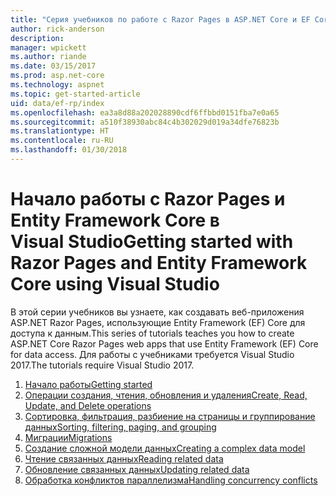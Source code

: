 ```yaml
---
title: "Серия учебников по работе с Razor Pages в ASP.NET Core и EF Core"
author: rick-anderson
description: 
manager: wpickett
ms.author: riande
ms.date: 03/15/2017
ms.prod: asp.net-core
ms.technology: aspnet
ms.topic: get-started-article
uid: data/ef-rp/index
ms.openlocfilehash: ea3a8d88a202028890cdf6ffbbd0151fba7e0a65
ms.sourcegitcommit: a510f38930abc84c4b302029d019a34dfe76823b
ms.translationtype: HT
ms.contentlocale: ru-RU
ms.lasthandoff: 01/30/2018
---
```

# <a name="getting-started-with-razor-pages-and-entity-framework-core-using-visual-studio"></a><span data-ttu-id="d8c1f-102">Начало работы с Razor Pages и Entity Framework Core в Visual Studio</span><span class="sxs-lookup"><span data-stu-id="d8c1f-102">Getting started with Razor Pages and Entity Framework Core using Visual Studio</span></span>

<span data-ttu-id="d8c1f-103">В этой серии учебников вы узнаете, как создавать веб-приложения ASP.NET Razor Pages, использующие Entity Framework (EF) Core для доступа к данным.</span><span class="sxs-lookup"><span data-stu-id="d8c1f-103">This series of tutorials teaches you how to create ASP.NET Core Razor Pages web apps that use Entity Framework (EF) Core for data access.</span></span> <span data-ttu-id="d8c1f-104">Для работы с учебниками требуется Visual Studio 2017.</span><span class="sxs-lookup"><span data-stu-id="d8c1f-104">The tutorials require Visual Studio 2017.</span></span>

1. [<span data-ttu-id="d8c1f-105">Начало работы</span><span class="sxs-lookup"><span data-stu-id="d8c1f-105">Getting started</span></span>](xref:data/ef-rp/intro)
1. [<span data-ttu-id="d8c1f-106">Операции создания, чтения, обновления и удаления</span><span class="sxs-lookup"><span data-stu-id="d8c1f-106">Create, Read, Update, and Delete operations</span></span>](xref:data/ef-rp/crud)
1. [<span data-ttu-id="d8c1f-107">Сортировка, фильтрация, разбиение на страницы и группирование данных</span><span class="sxs-lookup"><span data-stu-id="d8c1f-107">Sorting, filtering, paging, and grouping</span></span>](xref:data/ef-rp/sort-filter-page)
1. [<span data-ttu-id="d8c1f-108">Миграции</span><span class="sxs-lookup"><span data-stu-id="d8c1f-108">Migrations</span></span>](xref:data/ef-rp/migrations)
1. [<span data-ttu-id="d8c1f-109">Создание сложной модели данных</span><span class="sxs-lookup"><span data-stu-id="d8c1f-109">Creating a complex data model</span></span>](xref:data/ef-rp/complex-data-model)
1. [<span data-ttu-id="d8c1f-110">Чтение связанных данных</span><span class="sxs-lookup"><span data-stu-id="d8c1f-110">Reading related data</span></span>](xref:data/ef-rp/read-related-data)
1. [<span data-ttu-id="d8c1f-111">Обновление связанных данных</span><span class="sxs-lookup"><span data-stu-id="d8c1f-111">Updating related data</span></span>](xref:data/ef-rp/update-related-data)
1. [<span data-ttu-id="d8c1f-112">Обработка конфликтов параллелизма</span><span class="sxs-lookup"><span data-stu-id="d8c1f-112">Handling concurrency conflicts</span></span>](xref:data/ef-rp/concurrency)
